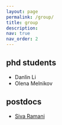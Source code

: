 ```yaml
---
layout: page
permalink: /group/
title: group
description: 
nav: true
nav_order: 2
---
```


## phd students

  - Danlin Li
  - Olena Melnikov

## postdocs

  - [Siva Ramani](https://www.isye.gatech.edu/users/siva-ramani)


